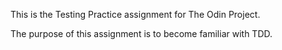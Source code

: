This is the Testing Practice assignment for The Odin Project.

The purpose of this assignment is to become familiar with TDD.